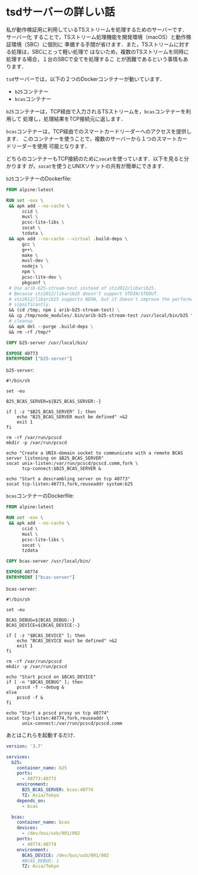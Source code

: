 # tsdサーバーの詳しい話

私が動作検証用に利用しているTSストリームを処理するためのサーバーです．サーバー化
することで，TSストリーム処理機能を開発環境（macOS）と動作検証環境（SBC）に個別に
準備する手間が省けます．また，TSストリームに対する処理は，SBCにとって軽い処理で
はないため，複数のTSストリームを同時に処理する場合，１台のSBCで全てを処理するこ
とが困難であるという事情もあります．

`tsd`サーバーでは，以下の２つのDockerコンテナーが動いています．

* `b25`コンテナー
* `bcas`コンテナー

`b25`コンテナーは，TCP経由で入力されるTSストリームを，`bcas`コンテナーを利用して
処理し，処理結果をTCP接続元に返します．

`bcas`コンテナーは，TCP経由でのスマートカードリーダーへのアクセスを提供します．
このコンテナーを使うことで，複数のサーバーから１つのスマートカードリーダーを使用
可能となります．

どちらのコンテナーもTCP接続のために`socat`を使っています．以下を見ると分かります
が，`socat`を使うとUNIXソケットの共有が簡単にできます．

`b25`コンテナーのDockerfile:

```Dockerfile
FROM alpine:latest

RUN set -eux \
 && apk add --no-cache \
      ccid \
      musl \
      pcsc-lite-libs \
      socat \
      tzdata \
 && apk add --no-cache --virtual .build-deps \
      gcc \
      g++\
      make \
      musl-dev \
      nodejs \
      npm \
      pcsc-lite-dev \
      pkgconf \
 # Use arib-b25-stream-test instead of stz2012/libarib25.
 # Because stz2012/libarib25 doesn't support STDIN/STDOUT.
 # stz2012/libarib25 supports NEON, but it doesn't improve the performance
 # significantly.
 && (cd /tmp; npm i arib-b25-stream-test) \
 && cp /tmp/node_modules/.bin/arib-b25-stream-test /usr/local/bin/b25 \
 # cleanup
 && apk del --purge .build-deps \
 && rm -rf /tmp/*

COPY b25-server /usr/local/bin/

EXPOSE 40773
ENTRYPOINT ["b25-server"]
```

`b25-server`:

```shell
#!/bin/sh

set -eu

B25_BCAS_SERVER=${B25_BCAS_SERVER:-}

if [ -z "$B25_BCAS_SERVER" ]; then
    echo "B25_BCAS_SERVER must be defined" >&2
    exit 1
fi

rm -rf /var/run/pcscd
mkdir -p /var/run/pcscd

echo "Create a UNIX-domain socket to communicate with a remote BCAS server listening on $B25_BCAS_SERVER"
socat unix-listen:/var/run/pcscd/pcscd.comm,fork \
      tcp-connect:$B25_BCAS_SERVER &

echo "Start a descrambling server on tcp 40773"
socat tcp-listen:40773,fork,reuseaddr system:b25
```

`bcas`コンテナーのDockerfile:

```Dockerfile
FROM alpine:latest

RUN set -eux \
 && apk add --no-cache \
      ccid \
      musl \
      pcsc-lite-libs \
      socat \
      tzdata

COPY bcas-server /usr/local/bin/

EXPOSE 40774
ENTRYPOINT ["bcas-server"]
```

`bcas-server`:

```shell
#!/bin/sh

set -eu

BCAS_DEBUG=${BCAS_DEBUG:-}
BCAS_DEVICE=${BCAS_DEVICE:-}

if [ -z "$BCAS_DEVICE" ]; then
    echo "BCAS_DEVICE must be defined" >&2
    exit 1
fi

rm -rf /var/run/pcscd
mkdir -p /var/run/pcscd

echo "Start pcscd on $BCAS_DEVICE"
if [ -n "$BCAS_DEBUG" ]; then
    pcscd -f --debug &
else
    pcscd -f &
fi

echo "Start a pcscd proxy on tcp 40774"
socat tcp-listen:40774,fork,reuseaddr \
      unix-connect:/var/run/pcscd/pcscd.comm
```

あとはこれらを起動するだけ．

```yaml
version: '3.7'

services:
  b25:
    container_name: b25
    ports:
      - 40773:40773
    environment:
      B25_BCAS_SERVER: bcas:40774
      TZ: Asia/Tokyo
    depends_on:
      - bcas

  bcas:
    container_name: bcas
    devices:
      - /dev/bus/usb/001/002
    ports:
      - 40774:40774
    environment:
      BCAS_DEVICE: /dev/bus/usb/001/002
      #BCAS_DEBUG: 1
      TZ: Asia/Tokyo
```
